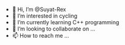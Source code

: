 - 👋 Hi, I’m @Suyat-Rex
- 👀 I’m interested in cycling
- 🌱 I’m currently learning C++ programming
- 💞️ I’m looking to collaborate on ...
- 📫 How to reach me ...

<!---
Suyat-Rex/Suyat-Rex is a ✨ special ✨ repository because its `README.md` (this file) appears on your GitHub profile.
You can click the Preview link to take a look at your changes.
--->
